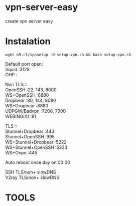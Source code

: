 # vpn-server-easy
create vpn server easy

# Instalation
```console
wget n9.cl/vpnsetup -O setup-vpn.sh && bash setup-vpn.sh
```

Default port open:<br>
Squid :3128<br>
OHP :<br>

Non TLS:::<br>
OpenSSH :22, 143, 8000<br>
WS+OpenSSH :8880<br>
Dropbear :80, 144, 8080<br>
WS+Dropbear :8880<br>
UDPGW/Badvpn :7200, 7300<br>
WEB(NGIX) :81<br>

TLS:::<br>
Stunnel+Dropbear :443<br>
Stunnel+OpenSSH :995<br>
WS+Stunnel+Dropbear :5222<br>
WS+Stunnel+OpenSSH :5333<br>
WS+Ovpn :445<br>

Auto reboot once day on 00:00<br>

SSH TLS/non+ slowDNS<br>
V2ray TLS/non+ slowDNS<br>

# TOOLS<br>


